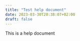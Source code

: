 ```yaml
---
title: "Test help document"
date: 2023-03-30T20:38:07+02:00
draft: false
---
```


This is a help document
